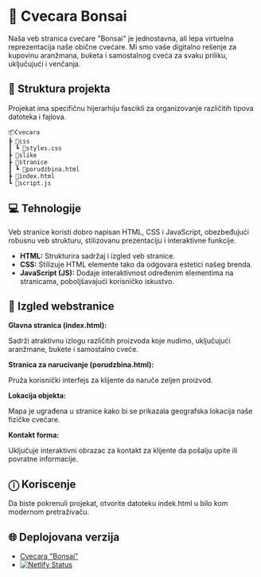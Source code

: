 # 🌸 Cvecara Bonsai 

Naša veb stranica cvećare "Bonsai" je jednostavna, ali lepa virtuelna reprezentacija naše obične cvećare. Mi smo vaše digitalno rešenje za kupovinu aranžmana, buketa i samostalnog cveća za svaku priliku, uključujući i venčanja.

## 📁 Struktura projekta

Projekat ima specifičnu hijerarhiju fascikli za organizovanje različitih tipova datoteka i fajlova.
```
📦Cvecara 
┣ 📂css 
┃ ┗ 📜styles.css 
┣ 📂slike 
┣ 📂stranice 
┃ ┗ 📜porudzbina.html 
┣ 📜index.html 
┗ 📜script.js
```

## 💻 Tehnologije 

Veb stranice koristi dobro napisan HTML, CSS i JavaScript, obezbeđujući robusnu veb strukturu, stilizovanu prezentaciju i interaktivne funkcije.

- **HTML:** Strukturira sadržaj i izgled veb stranice.
- **CSS:** Stilizuje HTML elemente tako da odgovara estetici našeg brenda.
- **JavaScript (JS):** Dodaje interaktivnost određenim elementima na stranicama, poboljšavajući korisničko iskustvo.

## 🎨 Izgled webstranice

**Glavna stranica (index.html):**

Sadrži atraktivnu izlogu različitih proizvoda koje nudimo, uključujući aranžmane, bukete i samostalno cveće.

**Stranica za narucivanje (porudzbina.html):**

Pruža korisnički interfejs za klijente da naruče zeljen proizvod.

**Lokacija objekta:**

Mapa je ugrađena u stranice kako bi se prikazala geografska lokacija naše fizičke cvećare.

**Kontakt forma:**

Uključuje interaktivni obrazac za kontakt za klijente da pošalju upite ili povratne informacije.

## ⓘ Koriscenje 

Da biste pokrenuli projekat, otvorite datoteku indek.html u bilo kom modernom pretraživaču. 

## 🌐 Deplojovana verzija 

- [Cvecara "Bonsai"](https://cvecara-bonsai.netlify.app/)
- [![Netlify Status](https://api.netlify.com/api/v1/badges/f302b399-42a4-4d89-8f1d-62e2e90d3a47/deploy-status)](https://app.netlify.com/sites/cvecara-bonsai/deploys)
